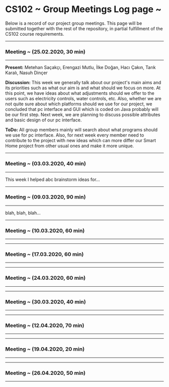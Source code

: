 # CS102 ~ Group Meetings Log page ~

Below is a record of our project group meetings. This page will be submitted together with the rest of the repository, in partial fulfillment of the CS102 course requirements.

****
### Meeting ~ (25.02.2020, 30 min)
****
**Present:** Metehan Saçakçı, Erengazi Mutlu, İlke Doğan, Hacı Çakın, Tarık Karalı, Nasuh Dinçer

**Discussion:** 
This week we generally talk about our project's main aims and its priorities such as what our aim is and what should we focus on more. At this point, we have ideas about what adjustments should we offer to the users such as electricity controls, water controls, etc. Also, whether we are not quite sure about which platforms should we use for our project, we concluded that pc interface and GUI which is coded on Java probably will be our first step. Next week, we are planning to discuss possible attributes and basic design of our pc interface.

**ToDo:** All group members mainly will search about what programs should we use for pc interface. Also, for next week every member need to contribute to the project with new ideas which can more differ our Smart Home project from other usual ones and make it more unique. 

****
### Meeting ~ (03.03.2020, 40 min)
****
This week I helped abc brainstorm ideas for...

****
### Meeting ~ (09.03.2020, 90 min)
****
blah, blah, blah...

****
### Meeting ~ (10.03.2020, 60 min)
****

****
### Meeting ~ (17.03.2020, 60 min)
****

****
### Meeting ~ (24.03.2020, 60 min)
****


****
### Meeting ~ (30.03.2020, 40 min)
****

****
### Meeting ~ (12.04.2020, 70 min)
****

****
### Meeting ~ (19.04.2020, 20 min)
****

****
### Meeting ~ (26.04.2020, 50 min)
****